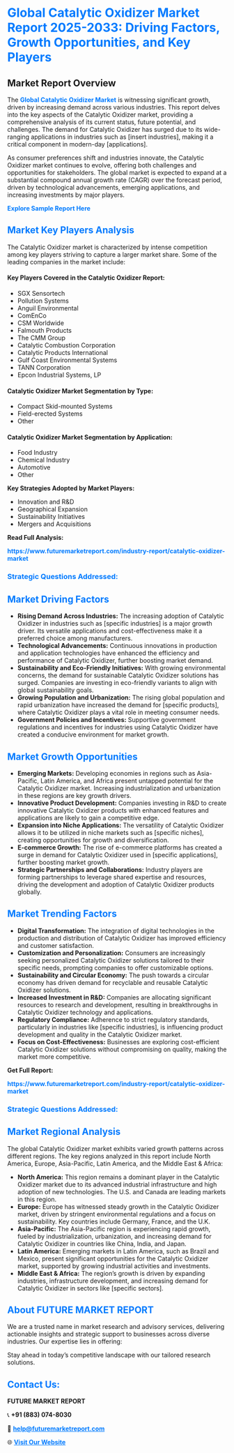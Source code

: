 <h1 style="color: #007BFF;">Global Catalytic Oxidizer Market Report 2025-2033: Driving Factors, Growth Opportunities, and Key Players</h1>

<section id="overview">
<h2>Market Report Overview</h2>
<p>The <a href="https://www.futuremarketreport.com/industry-report/catalytic-oxidizer-market" style="color: #007BFF; text-decoration: none;"><strong>Global Catalytic Oxidizer Market</strong></a> is witnessing significant growth, driven by increasing demand across various industries. This report delves into the key aspects of the Catalytic Oxidizer market, providing a comprehensive analysis of its current status, future potential, and challenges. The demand for Catalytic Oxidizer has surged due to its wide-ranging applications in industries such as [insert industries], making it a critical component in modern-day [applications].</p>
<p>As consumer preferences shift and industries innovate, the Catalytic Oxidizer market continues to evolve, offering both challenges and opportunities for stakeholders. The global market is expected to expand at a substantial compound annual growth rate (CAGR) over the forecast period, driven by technological advancements, emerging applications, and increasing investments by major players.</p>
</section>

<section id="overview">
<p><a href="https://www.futuremarketreport.com/request-sample/reportId=86598" style="color: #007BFF; text-decoration: none;"><strong>Explore Sample Report Here</strong></a></p>
</section>

<section id="key-players">
<h2 style="color: #007BFF;">Market Key Players Analysis</h2>
<p>The Catalytic Oxidizer market is characterized by intense competition among key players striving to capture a larger market share. Some of the leading companies in the market include:</p>
<h4>Key Players Covered in the Catalytic Oxidizer Report:</h4>
<ul><li>SGX Sensortech</li><li>Pollution Systems</li><li>Anguil Environmental</li><li>ComEnCo</li><li>CSM Worldwide</li><li>Falmouth Products</li><li>The CMM Group</li><li>Catalytic Combustion Corporation</li><li>Catalytic Products International</li><li>Gulf Coast Environmental Systems</li><li>TANN Corporation</li><li>Epcon Industrial Systems, LP</li></ul>
<h4>Catalytic Oxidizer Market Segmentation by Type:</h4>
<ul><li>Compact Skid-mounted Systems</li><li>Field-erected Systems</li><li>Other</li></ul>

<h4>Catalytic Oxidizer Market Segmentation by Application:</h4>
<ul><li>Food Industry</li><li>Chemical Industry</li><li>Automotive</li><li>Other</li></ul>
<p><strong>Key Strategies Adopted by Market Players:</strong></p>
<ul>
<li>Innovation and R&D</li>
<li>Geographical Expansion</li>
<li>Sustainability Initiatives</li>
<li>Mergers and Acquisitions</li>
</ul>
</section>

<section>
<p><strong>Read Full Analysis: </strong></p><a href="https://www.futuremarketreport.com/industry-report/catalytic-oxidizer-market" style="color: #007BFF; text-decoration: none;"><strong>https://www.futuremarketreport.com/industry-report/catalytic-oxidizer-market</strong></a>
<h3 style="color: #007BFF;">Strategic Questions Addressed:</h3>
</section>

<section id="driving-factors">
<h2 style="color: #007BFF;">Market Driving Factors</h2>
<ul>
<li><strong>Rising Demand Across Industries:</strong> The increasing adoption of Catalytic Oxidizer in industries such as [specific industries] is a major growth driver. Its versatile applications and cost-effectiveness make it a preferred choice among manufacturers.</li>
<li><strong>Technological Advancements:</strong> Continuous innovations in production and application technologies have enhanced the efficiency and performance of Catalytic Oxidizer, further boosting market demand.</li>
<li><strong>Sustainability and Eco-Friendly Initiatives:</strong> With growing environmental concerns, the demand for sustainable Catalytic Oxidizer solutions has surged. Companies are investing in eco-friendly variants to align with global sustainability goals.</li>
<li><strong>Growing Population and Urbanization:</strong> The rising global population and rapid urbanization have increased the demand for [specific products], where Catalytic Oxidizer plays a vital role in meeting consumer needs.</li>
<li><strong>Government Policies and Incentives:</strong> Supportive government regulations and incentives for industries using Catalytic Oxidizer have created a conducive environment for market growth.</li>
</ul>
</section>

<section id="growth-opportunities">
<h2 style="color: #007BFF;">Market Growth Opportunities</h2>
<ul>
<li><strong>Emerging Markets:</strong> Developing economies in regions such as Asia-Pacific, Latin America, and Africa present untapped potential for the Catalytic Oxidizer market. Increasing industrialization and urbanization in these regions are key growth drivers.</li>
<li><strong>Innovative Product Development:</strong> Companies investing in R&D to create innovative Catalytic Oxidizer products with enhanced features and applications are likely to gain a competitive edge.</li>
<li><strong>Expansion into Niche Applications:</strong> The versatility of Catalytic Oxidizer allows it to be utilized in niche markets such as [specific niches], creating opportunities for growth and diversification.</li>
<li><strong>E-commerce Growth:</strong> The rise of e-commerce platforms has created a surge in demand for Catalytic Oxidizer used in [specific applications], further boosting market growth.</li>
<li><strong>Strategic Partnerships and Collaborations:</strong> Industry players are forming partnerships to leverage shared expertise and resources, driving the development and adoption of Catalytic Oxidizer products globally.</li>
</ul>
</section>

<section id="trending-factors">
<h2 style="color: #007BFF;">Market Trending Factors</h2>
<ul>
<li><strong>Digital Transformation:</strong> The integration of digital technologies in the production and distribution of Catalytic Oxidizer has improved efficiency and customer satisfaction.</li>
<li><strong>Customization and Personalization:</strong> Consumers are increasingly seeking personalized Catalytic Oxidizer solutions tailored to their specific needs, prompting companies to offer customizable options.</li>
<li><strong>Sustainability and Circular Economy:</strong> The push towards a circular economy has driven demand for recyclable and reusable Catalytic Oxidizer solutions.</li>
<li><strong>Increased Investment in R&D:</strong> Companies are allocating significant resources to research and development, resulting in breakthroughs in Catalytic Oxidizer technology and applications.</li>
<li><strong>Regulatory Compliance:</strong> Adherence to strict regulatory standards, particularly in industries like [specific industries], is influencing product development and quality in the Catalytic Oxidizer market.</li>
<li><strong>Focus on Cost-Effectiveness:</strong> Businesses are exploring cost-efficient Catalytic Oxidizer solutions without compromising on quality, making the market more competitive.</li>
</ul>
</section>

<section>
<p><strong>Get Full Report: </strong></p><a href="https://www.futuremarketreport.com/industry-report/catalytic-oxidizer-market" style="color: #007BFF; text-decoration: none;"><strong>https://www.futuremarketreport.com/industry-report/catalytic-oxidizer-market</strong></a>
<h3 style="color: #007BFF;">Strategic Questions Addressed:</h3>
</section>


<section id="regional-analysis">
<h2 style="color: #007BFF;">Market Regional Analysis</h2>
<p>The global Catalytic Oxidizer market exhibits varied growth patterns across different regions. The key regions analyzed in this report include North America, Europe, Asia-Pacific, Latin America, and the Middle East & Africa:</p>
<ul>
<li><strong>North America:</strong> This region remains a dominant player in the Catalytic Oxidizer market due to its advanced industrial infrastructure and high adoption of new technologies. The U.S. and Canada are leading markets in this region.</li>
<li><strong>Europe:</strong> Europe has witnessed steady growth in the Catalytic Oxidizer market, driven by stringent environmental regulations and a focus on sustainability. Key countries include Germany, France, and the U.K.</li>
<li><strong>Asia-Pacific:</strong> The Asia-Pacific region is experiencing rapid growth, fueled by industrialization, urbanization, and increasing demand for Catalytic Oxidizer in countries like China, India, and Japan.</li>
<li><strong>Latin America:</strong> Emerging markets in Latin America, such as Brazil and Mexico, present significant opportunities for the Catalytic Oxidizer market, supported by growing industrial activities and investments.</li>
<li><strong>Middle East & Africa:</strong> The region’s growth is driven by expanding industries, infrastructure development, and increasing demand for Catalytic Oxidizer in sectors like [specific sectors].</li>
</ul>
</section>

<footer>
<h2 style="color: #007BFF;">About FUTURE MARKET REPORT</h2>
<p>We are a trusted name in market research and advisory services, delivering actionable insights and strategic support to businesses across diverse industries. Our expertise lies in offering:</p>

<p>Stay ahead in today’s competitive landscape with our tailored research solutions.</p>

<h2 style="color: #007BFF;">Contact Us:</h2>
<p><strong>FUTURE MARKET REPORT</strong></p>
<p>📞 <strong>+91 (883) 074-8030</strong></p>
<p>📧 <strong><a href="mailto:help@futuremarketreport.com" style="color: #007BFF;">help@futuremarketreport.com</a></strong></p>
<p>🌐 <strong><a href="https://www.futuremarketreport.com/" style="color: #007BFF;">Visit Our Website</a></strong></p>
</footer>